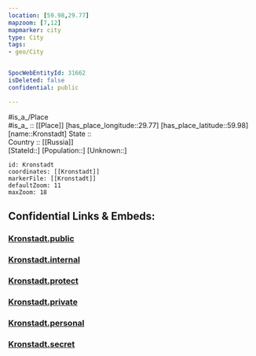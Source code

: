 ```yaml
---
location: [59.98,29.77] 
mapzoom: [7,12] 
mapmarker: city 
type: City
tags:
- geo/City


SpocWebEntityId: 31662
isDeleted: false
confidential: public

---
```

#is_a_/Place  
#is_a_ :: [[Place]] 
[has_place_longitude::29.77] 
[has_place_latitude::59.98] 
[name::Kronstadt] 
State ::  
Country :: [[Russia]]  
[StateId::] 
[Population::] 
[Unknown::] 


```leaflet
id: Kronstadt
coordinates: [[Kronstadt]] 
markerFile: [[Kronstadt]] 
defaultZoom: 11 
maxZoom: 18
```


## Confidential Links & Embeds: 

### [Kronstadt.public](/_public/\Earth\Continent\Europe\Europe~East\Russia\Russia~NorthWest\St.Petersburg,City\CityKronstadt.public.md) 

### [Kronstadt.internal](/_internal/\Earth\Continent\Europe\Europe~East\Russia\Russia~NorthWest\St.Petersburg,City\CityKronstadt.internal.md) 

### [Kronstadt.protect](/_protect/\Earth\Continent\Europe\Europe~East\Russia\Russia~NorthWest\St.Petersburg,City\CityKronstadt.protect.md) 

### [Kronstadt.private](/_private/\Earth\Continent\Europe\Europe~East\Russia\Russia~NorthWest\St.Petersburg,City\CityKronstadt.private.md) 

### [Kronstadt.personal](/_personal/\Earth\Continent\Europe\Europe~East\Russia\Russia~NorthWest\St.Petersburg,City\CityKronstadt.personal.md) 

### [Kronstadt.secret](/_secret/\Earth\Continent\Europe\Europe~East\Russia\Russia~NorthWest\St.Petersburg,City\CityKronstadt.secret.md)

